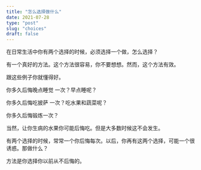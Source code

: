 ```yaml
---
title: "怎么选择做什么"
date: 2021-07-28
type: "post"
slug: "choices"
draft: false
---
```


在日常生活中你有两个选择的时候，必须选择一个做，怎么选择？

有一个真好的方法。这个方法很容易，你不要想想。然而，这个方法有效。

跟这些例子你就懂得好。

你多久后悔晚点睡觉 一次？早点睡呢？

你多久后悔吃披萨 一次？吃水果和蔬菜呢？

你多久后悔锻炼一次？

当然，让你生病的水果你可能后悔吃。但是大多数时候这不会发生。

有两个选择的时候，常常一个你后悔每次。以后，你再有这两个选择，可能一个很诱惑。那做什么？

方法是你选择你以前从不后悔的。
